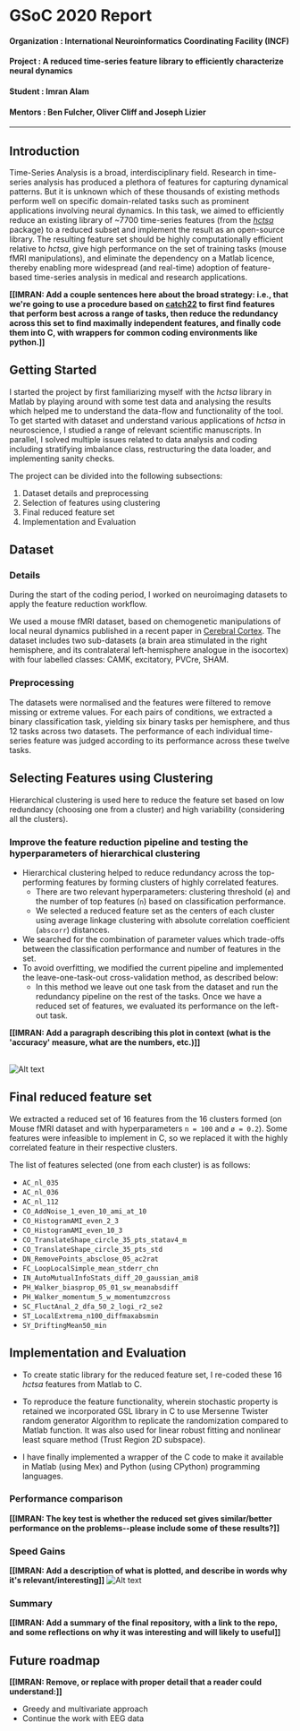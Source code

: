 # GSoC 2020 Report

#### Organization : International Neuroinformatics Coordinating Facility (INCF)
#### Project : A reduced time-series feature library to efficiently characterize neural dynamics
#### Student : Imran Alam
#### Mentors : Ben Fulcher, Oliver Cliff and Joseph Lizier
---
## Introduction

Time-Series Analysis is a broad, interdisciplinary field.
Research in time-series analysis has produced a plethora of features for capturing dynamical patterns.
But it is unknown which of these thousands of existing methods perform well on specific domain-related tasks such as prominent applications involving neural dynamics.
In this task, we aimed to efficiently reduce an existing library of ~7700 time-series features (from the [*hctsa*](https://github.com/benfulcher/hctsa) package) to a reduced subset and implement the result as an open-source library.
The resulting feature set should be highly computationally efficient relative to *hctsa*, give high performance on the set of training tasks (mouse fMRI manipulations), and eliminate the dependency on a Matlab licence, thereby enabling more widespread (and real-time) adoption of feature-based time-series analysis in medical and research applications.

**[[IMRAN: Add a couple sentences here about the broad strategy: i.e., that we're going to use a procedure based on [catch22](https://github.com/chlubba/catch22) to first find features that perform best across a range of tasks, then reduce the redundancy across this set to find maximally independent features, and finally code them into C, with wrappers for common coding environments like python.]]**

## Getting Started

I started the project by first familiarizing myself with the *hctsa* library in Matlab by playing around with some test data and analysing the results which helped me to understand the data-flow and functionality of the tool.
To get started with dataset and understand various applications of *hctsa* in neuroscience, I studied a range of relevant scientific manuscripts.
In parallel, I solved multiple issues related to data analysis and coding including stratifying imbalance class, restructuring the data loader, and implementing sanity checks.

The project can be divided into the following subsections:

1. Dataset details and preprocessing
2. Selection of features using clustering
3. Final reduced feature set
4. Implementation and Evaluation

## Dataset

### Details

During the start of the coding period, I worked on neuroimaging datasets to apply the feature reduction workflow.

We used a mouse fMRI dataset, based on chemogenetic manipulations of local neural dynamics published in a recent paper in [Cerebral Cortex](https://doi.org/10.1093/cercor/bhaa084).
The dataset includes two sub-datasets (a brain area stimulated in the right hemisphere, and its contralateral left-hemisphere analogue in the isocortex) with four labelled classes: CAMK, excitatory, PVCre, SHAM.

### Preprocessing

The datasets were normalised and the features were filtered to remove missing or extreme values.
For each pairs of conditions, we extracted a binary classification task, yielding six binary tasks per hemisphere, and thus 12 tasks across two datasets.
The performance of each individual time-series feature was judged according to its performance across these twelve tasks.

## Selecting Features using Clustering

Hierarchical clustering is used here to reduce the feature set based on low redundancy (choosing one from a cluster) and high variability (considering all the clusters).

### Improve the feature reduction pipeline and testing the hyperparameters of hierarchical clustering

- Hierarchical clustering helped to reduce redundancy across the top-performing features by forming clusters of highly correlated features.
  - There are two relevant hyperparameters: clustering threshold (`ø`) and the number of top features (`n`) based on classification performance.
  - We selected a reduced feature set as the centers of each cluster using average linkage clustering with absolute correlation coefficient (`abscorr`) distances.
- We searched for the combination of parameter values which trade-offs between the classification performance and number of features in the set.
- To avoid overfitting, we modified the current pipeline and implemented the leave-one-task-out cross-validation method, as described below:
  - In this method we leave out one task from the dataset and run the redundancy pipeline on the rest of the tasks.
      Once we have a reduced set of features, we evaluated its performance on the left-out task.

**[[IMRAN: Add a paragraph describing this plot in context (what is the 'accuracy' measure, what are the numbers, etc.)]]**

<br /> ![Alt text](avg_mouse_leave-out.png?raw=true "Title")

## Final reduced feature set

We extracted a reduced set of 16 features from the 16 clusters formed (on Mouse fMRI dataset and with hyperparameters `n = 100` and `ø = 0.2`).
Some features were infeasible to implement in C, so we replaced it with the highly correlated feature in their respective clusters.

The list of features selected (one from each cluster) is as follows:
- `AC_nl_035`
- `AC_nl_036`
- `AC_nl_112`
- `CO_AddNoise_1_even_10_ami_at_10`
- `CO_HistogramAMI_even_2_3`
- `CO_HistogramAMI_even_10_3`
- `CO_TranslateShape_circle_35_pts_statav4_m`
- `CO_TranslateShape_circle_35_pts_std`
- `DN_RemovePoints_absclose_05_ac2rat`
- `FC_LoopLocalSimple_mean_stderr_chn`
- `IN_AutoMutualInfoStats_diff_20_gaussian_ami8`
- `PH_Walker_biasprop_05_01_sw_meanabsdiff`
- `PH_Walker_momentum_5_w_momentumzcross`
- `SC_FluctAnal_2_dfa_50_2_logi_r2_se2`
- `ST_LocalExtrema_n100_diffmaxabsmin`
- `SY_DriftingMean50_min`


## Implementation and Evaluation

- To create static library for the reduced feature set, I re-coded these 16 *hctsa* features from Matlab to C.

- To reproduce the feature functionality, wherein stochastic property is retained we incorporated GSL library in C to use Mersenne Twister random generator Algorithm to replicate the randomization compared to Matlab function.
  It was also used for linear robust fitting and nonlinear least square method (Trust Region 2D subspace).

- I have finally implemented a wrapper of the C code to make it available in Matlab (using Mex) and Python (using CPython) programming languages.

### Performance comparison

**[[IMRAN: The key test is whether the reduced set gives similar/better performance on the problems--please include some of these results?]]**

### Speed Gains
**[[IMRAN: Add a description of what is plotted, and describe in words why it's relevant/interesting]]**
![Alt text](time.png?raw=true "Speed Gains")


### Summary
**[[IMRAN: Add a summary of the final repository, with a link to the repo, and some reflections on why it was interesting and will likely to useful]]**

## Future roadmap

**[[IMRAN: Remove, or replace with proper detail that a reader could understand:]]**

- Greedy and multivariate approach
- Continue the work with EEG data
